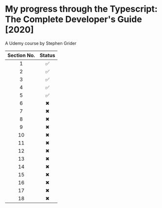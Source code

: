 # My progress through the Typescript: The Complete Developer's Guide [2020]

A Udemy course by Stephen Grider

| Section No. | Status |
| :---------: | :----: |
|      1      |   ✅   |
|      2      |   ✅   |
|      3      |   ✅   |
|      4      |   ✅   |
|      5      |   ✅   |
|      6      |   ✖    |
|      7      |   ✖    |
|      8      |   ✖    |
|      9      |   ✖    |
|     10      |   ✖    |
|     11      |   ✖    |
|     12      |   ✖    |
|     13      |   ✖    |
|     14      |   ✖    |
|     15      |   ✖    |
|     16      |   ✖    |
|     17      |   ✖    |
|     18      |   ✖    |
